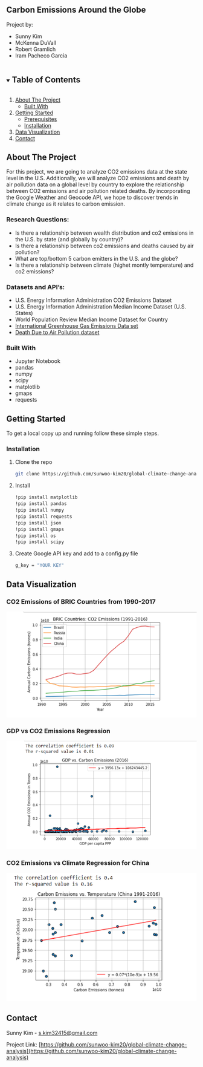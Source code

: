 ## Carbon Emissions Around the Globe

Project by:
* Sunny Kim
* McKenna DuVall
* Robert Gramlich
* Iram Pacheco Garcia


<!-- TABLE OF CONTENTS -->
<details open="open">
  <summary><h2 style="display: inline-block">Table of Contents</h2></summary>
  <ol>
    <li>
      <a href="#about-the-project">About The Project</a>
      <ul>
        <li><a href="#built-with">Built With</a></li>
      </ul>
    </li>
    <li>
      <a href="#getting-started">Getting Started</a>
      <ul>
        <li><a href="#prerequisites">Prerequisites</a></li>
        <li><a href="#installation">Installation</a></li>
      </ul>
    </li>
    <li><a href="#usage">Data Visualization</a></li>
    <li><a href="#contact">Contact</a></li>
  </ol>
</details>



<!-- ABOUT THE PROJECT -->
## About The Project

For this project, we are going to analyze CO2 emissions data at the state level in the U.S. Additionally, we will analyze CO2 emissions and death by air pollution data on a global level by country to explore the relationship between CO2 emissions and air pollution related deaths. By incorporating the Google Weather and Geocode API, we hope to discover trends in climate change as it relates to carbon emission. 


### Research Questions:
* Is there a relationship between wealth distribution and co2 emissions in the U.S. by state (and globally by country)?
* Is there a relationship between co2 emissions and deaths caused by air pollution?
* What are top/bottom 5 carbon emitters in the U.S. and the globe?
* Is there a relationship between climate (highet montly temperature) and co2 emissions?

### Datasets and API’s:

* U.S. Energy Information Administration CO2 Emissions Dataset
* U.S. Energy Information Administration Median Income Dataset (U.S. States)
* World Population Review Median Income Dataset for Country
* [International Greenhouse Gas Emissions Data set](https://www.kaggle.com/unitednations/international-greenhouse-gas-emissions)
* [Death Due to Air Pollution dataset](https://www.kaggle.com/akshat0giri/death-due-to-air-pollution-19902017)


### Built With

* Jupyter Notebook
* pandas
* numpy
* scipy
* matplotlib
* gmaps
* requests



<!-- GETTING STARTED -->
## Getting Started

To get a local copy up and running follow these simple steps.

### Installation

1. Clone the repo
   ```sh
   git clone https://github.com/sunwoo-kim20/global-climate-change-analysis.git
   ```
2. Install
   ```sh
   !pip install matplotlib
   !pip install pandas
   !pip install numpy
   !pip install requests
   !pip install json
   !pip install gmaps
   !pip install os
   !pip install scipy
   ```
3. Create Google API key and add to a config.py file
   ```sh
   g_key = "YOUR KEY"
   ```



## Data Visualization
### CO2 Emissions of BRIC Countries from 1990-2017
![CO2 Emissions of BRIC Countries from 1990-2017](https://github.com/sunwoo-kim20/global-climate-change-analysis/blob/main/output-data/images/bric-co2-display.png)

### GDP vs CO2 Emissions Regression
![GDP vs CO2 Emissions Regression](https://github.com/sunwoo-kim20/global-climate-change-analysis/blob/main/output-data/images/gdp-co2-display.png)

### CO2 Emissions vs Climate Regression for China
![CO2 Emissions vs Climate Regression for China](https://github.com/sunwoo-kim20/global-climate-change-analysis/blob/main/output-data/images/china-regression-display.png)




<!-- CONTACT -->
## Contact

Sunny Kim - s.kim32415@gmail.com

Project Link: [https://github.com/sunwoo-kim20/global-climate-change-analysis](https://github.com/sunwoo-kim20/global-climate-change-analysis)



<!-- MARKDOWN LINKS & IMAGES -->
<!-- https://www.markdownguide.org/basic-syntax/#reference-style-links -->
[contributors-shield]: https://img.shields.io/github/contributors/github_username/repo.svg?style=for-the-badge
[contributors-url]: https://github.com/github_username/repo/graphs/contributors
[forks-shield]: https://img.shields.io/github/forks/github_username/repo.svg?style=for-the-badge
[forks-url]: https://github.com/github_username/repo/network/members
[stars-shield]: https://img.shields.io/github/stars/github_username/repo.svg?style=for-the-badge
[stars-url]: https://github.com/github_username/repo/stargazers
[issues-shield]: https://img.shields.io/github/issues/github_username/repo.svg?style=for-the-badge
[issues-url]: https://github.com/github_username/repo/issues
[license-shield]: https://img.shields.io/github/license/github_username/repo.svg?style=for-the-badge
[license-url]: https://github.com/github_username/repo/blob/master/LICENSE.txt
[linkedin-shield]: https://img.shields.io/badge/-LinkedIn-black.svg?style=for-the-badge&logo=linkedin&colorB=555
[linkedin-url]: https://linkedin.com/in/github_username

